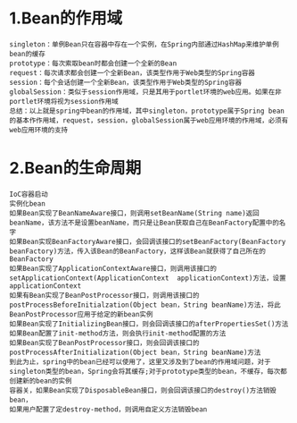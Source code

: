 #  1.Bean的作用域
   
    singleton：单例Bean只在容器中存在一个实例，在Spring内部通过HashMap来维护单例bean的缓存
    prototype：每次索取bean时都会创建一个全新的Bean
    request：每次请求都会创建一个全新Bean，该类型作用于Web类型的Spring容器
    session：每个会话创建一个全新Bean，该类型作用于Web类型的Spring容器
    globalSession：类似于session作用域，只是其用于portlet环境的web应用。如果在非portlet环境将视为session作用域
    总结：以上就是spring中bean的作用域，其中singleton，prototype属于Spring bean的基本作作用域，request，session，globalSession属于web应用环境的作用域，必须有web应用环境的支持

# 2.Bean的生命周期
    IoC容器启动
    实例化bean
    如果Bean实现了BeanNameAware接口，则调用setBeanName(String name)返回beanName，该方法不是设置beanName，而只是让Bean获取自己在BeanFactory配置中的名字
    如果Bean实现BeanFactoryAware接口，会回调该接口的setBeanFactory(BeanFactory beanFactory)方法，传入该Bean的BeanFactory，这样该Bean就获得了自己所在的BeanFactory
    如果Bean实现了ApplicationContextAware接口，则调用该接口的setApplicationContext(ApplicationContext  applicationContext)方法，设置applicationContext
    如果有Bean实现了BeanPostProcessor接口，则调用该接口的postProcessBeforeInitialzation(Object bean，String beanName)方法，将此BeanPostProcessor应用于给定的新bean实例
    如果Bean实现了InitializingBean接口，则会回调该接口的afterPropertiesSet()方法
    如果Bean配置了init-method方法，则会执行init-method配置的方法
    如果Bean实现了BeanPostProcessor接口，则会回调该接口的postProcessAfterInitialization(Object bean，String beanName)方法
    到此为止，spring中的bean已经可以使用了，这里又涉及到了bean的作用域问题，对于singleton类型的bean，Spring会将其缓存;对于prototype类型的bean，不缓存，每次都创建新的bean的实例
    容器关，如果Bean实现了DisposableBean接口，则会回调该接口的destroy()方法销毁bean，
    如果用户配置了定destroy-method，则调用自定义方法销毁bean
    
